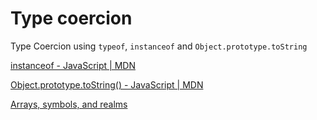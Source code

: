 # Type coercion

Type Coercion using `typeof`, `instanceof` and `Object.prototype.toString`

[instanceof - JavaScript | MDN](https://developer.mozilla.org/en-US/docs/Web/JavaScript/Reference/Operators/instanceof)

[Object.prototype.toString() - JavaScript | MDN](https://developer.mozilla.org/en-US/docs/Web/JavaScript/Reference/Global_Objects/Object/toString)

[Arrays, symbols, and realms](https://jakearchibald.com/2017/arrays-symbols-realms/)